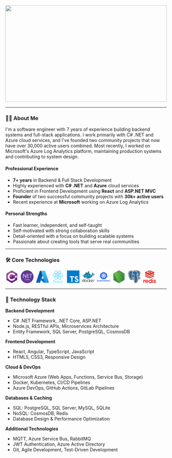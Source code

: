 <div align="center">
  <a href="#">
    <img src="https://media.giphy.com/media/dWesBcTLavkZuG35MI/giphy.gif" width="100%" height="300"/>
  </a>
</div>

---

### :man_technologist: About Me

I'm a software engineer with 7 years of experience building backend systems and full-stack applications. I work primarily with C# .NET and Azure cloud services, and I've founded two community projects that now have over 30,000 active users combined. Most recently, I worked on Microsoft's Azure Log Analytics platform, maintaining production systems and contributing to system design.

#### Professional Experience
- **7+ years** in Backend & Full Stack Development<br/>
- Highly experienced with **C# .NET** and **Azure** cloud services<br/>
- Proficient in Frontend Development using **React** and **ASP.NET MVC**<br/>
- **Founder** of two successful community projects with **30k+ active users**<br/>
- Recent experience at **Microsoft** working on Azure Log Analytics<br/>

#### Personal Strengths
- Fast learner, independent, and self-taught<br/>
- Self-motivated with strong collaboration skills<br/>
- Detail-oriented with a focus on building scalable systems<br/>
- Passionate about creating tools that serve real communities<br/>

---

### :hammer_and_wrench: Core Technologies

<div>
  <a href="#"><img src="https://github.com/devicons/devicon/blob/master/icons/csharp/csharp-original.svg" title="C#" alt="C#" width="40" height="40"/></a>&nbsp;
  <a href="#"><img src="https://github.com/devicons/devicon/blob/master/icons/dotnetcore/dotnetcore-original.svg" title=".NET" alt=".NET" width="40" height="40"/></a>&nbsp;
  <a href="#"><img src="https://github.com/devicons/devicon/blob/master/icons/azure/azure-original.svg" title="Azure" alt="Azure" width="40" height="40"/></a>&nbsp;
  <a href="#"><img src="https://github.com/devicons/devicon/blob/master/icons/react/react-original-wordmark.svg" title="React" alt="React" width="40" height="40"/></a>&nbsp;
  <a href="#"><img src="https://github.com/devicons/devicon/blob/master/icons/typescript/typescript-original.svg" title="TypeScript" alt="TypeScript" width="40" height="40"/></a>&nbsp;
  <a href="#"><img src="https://github.com/devicons/devicon/blob/master/icons/docker/docker-original-wordmark.svg" title="Docker" alt="Docker" width="40" height="40"/></a>&nbsp;
  <a href="#"><img src="https://github.com/devicons/devicon/blob/master/icons/kubernetes/kubernetes-plain-wordmark.svg" title="Kubernetes" alt="Kubernetes" width="40" height="40"/></a>&nbsp;
  <a href="#"><img src="https://github.com/devicons/devicon/blob/master/icons/nodejs/nodejs-original.svg" title="Node.js" alt="Node.js" width="40" height="40"/></a>&nbsp;
  <a href="#"><img src="https://github.com/devicons/devicon/blob/master/icons/postgresql/postgresql-original.svg" title="PostgreSQL" alt="PostgreSQL" width="40" height="40"/></a>&nbsp;
  <a href="#"><img src="https://github.com/devicons/devicon/blob/master/icons/redis/redis-plain-wordmark.svg" title="Redis" alt="Redis" width="40" height="40"/></a>&nbsp;
</div>

---

### 📝 Technology Stack

**Backend Development**
- C# .NET Framework, .NET Core, ASP.NET
- Node.js, RESTful APIs, Microservices Architecture
- Entity Framework, SQL Server, PostgreSQL, CosmosDB

**Frontend Development**  
- React, Angular, TypeScript, JavaScript
- HTML5, CSS3, Responsive Design

**Cloud & DevOps**
- Microsoft Azure (Web Apps, Functions, Service Bus, Storage)
- Docker, Kubernetes, CI/CD Pipelines
- Azure DevOps, GitHub Actions, GitLab Pipelines

**Databases & Caching**
- SQL: PostgreSQL, SQL Server, MySQL, SQLite
- NoSQL: CosmosDB, Redis
- Database Design & Performance Optimization

**Additional Technologies**
- MQTT, Azure Service Bus, RabbitMQ
- JWT Authentication, Azure Active Directory
- Git, Agile Development, Test-Driven Development
